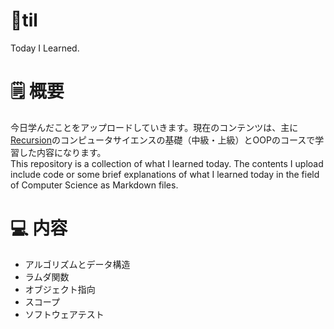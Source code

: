 # 📍til
Today I Learned. 

# 🗒️ 概要
今日学んだことをアップロードしていきます。現在のコンテンツは、主に[Recursion](https://recursionist.io/)のコンピュータサイエンスの基礎（中級・上級）とOOPのコースで学習した内容になります。    
This repository is a collection of what I learned today. The contents I upload include code or some brief explanations of what I learned today in the field of Computer Science as Markdown files.

# 💻 内容
* アルゴリズムとデータ構造
* ラムダ関数
* オブジェクト指向
* スコープ
* ソフトウェアテスト
